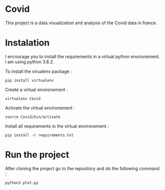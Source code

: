 # Covid

This project is a data visualization and analysis of the Covid data in france. 
# Instalation 

I encourage you to install the requirements in a virtual python environement. I am using python 3.8.2. 

To install the virualenv package :
```
pip install virtualenv 
```
Create a virtual environement :
```
virtualenv Covid
```

Activate the virtual environement : 
```
source Covid/bin/activate 
```

Install all requirements in the virtual environement : 
```
pip install -r requirements.txt  
```

# Run the project

After cloning the project go to the repository and do the following command :
```
python3 plot.py 
```

